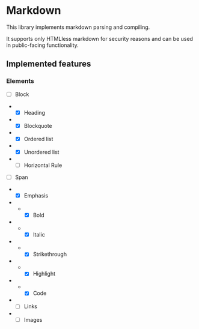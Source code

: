# Markdown

This library implements markdown parsing and compiling.

It supports only HTMLless markdown for security reasons and can be used in
public-facing functionality.

## Implemented features

### Elements

- [ ] Block

- - [x] Heading
- - [x] Blockquote
- - [x] Ordered list
- - [x] Unordered list
- - [ ] Horizontal Rule

- [ ] Span
- - [x] Emphasis
- - - [x] Bold
- - - [x] Italic
- - - [x] Strikethrough
- - - [x] Highlight
- - - [x] Code
- - [ ] Links
- - [ ] Images
